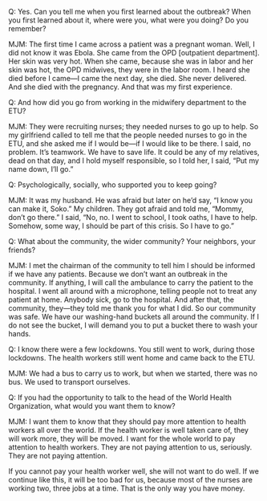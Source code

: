 Q: Yes. Can you tell me when you first learned about the outbreak? When you first learned about it, where were you, what were you doing? Do you remember?

MJM: The first time I came across a patient was a pregnant woman. Well, I did not know it was Ebola. She came from the OPD [outpatient department]. Her skin was very hot. When she came, because she was in labor and her skin was hot, the OPD midwives, they were in the labor room. I heard she died before I came—I came the next day, she died. She never delivered. And she died with the pregnancy. And that was my first experience.

Q: And how did you go from working in the midwifery department to the ETU?

MJM: They were recruiting nurses; they needed nurses to go up to help. So my girlfriend called to tell me that the people needed nurses to go in the ETU, and she asked me if I would be—if I would like to be there. I said, no problem. It’s teamwork. We have to save life. It could be any of my relatives, dead on that day, and I hold myself responsible, so I told her, I said, “Put my name down, I’ll go.”

Q: Psychologically, socially, who supported you to keep going?

MJM: It was my husband. He was afraid but later on he’d say, “I know you can make it, Soko.” My children. They got afraid and told me, “Mommy, don’t go there.” I said, “No, no. I went to school, I took oaths, I have to help. Somehow, some way, I should be part of this crisis. So I have to go.”

Q: What about the community, the wider community? Your neighbors, your friends?

MJM: I met the chairman of the community to tell him I should be informed if we have any patients. Because we don’t want an outbreak in the community. If anything, I will call the ambulance to carry the patient to the hospital. I went all around with a microphone, telling people not to treat any patient at home. Anybody sick, go to the hospital.  And after that, the community, they—they told me thank you for what I did. So our community was safe. We have our washing-hand buckets all around the community. If I do not see the bucket, I will demand you to put a bucket there to wash your hands.

Q: I know there were a few lockdowns. You still went to work, during those lockdowns. The health workers still went home and came back to the ETU.

MJM: We had a bus to carry us to work, but when we started, there was no bus. We used to transport ourselves.

Q: If you had the opportunity to talk to the head of the World Health Organization, what would you want them to know?

MJM: I want them to know that they should pay more attention to health workers all over the world. If the health worker is well taken care of, they will work more, they will be moved. I want for the whole world to pay attention to health workers. They are not paying attention to us, seriously. They are not paying attention.

If you cannot pay your health worker well, she will not want to do well. If we continue like this, it will be too bad for us, because most of the nurses are working two, three jobs at a time. That is the only way you have money.
